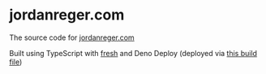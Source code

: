 # jordanreger.com
The source code for [jordanreger.com](https://jordanreger.com)

Built using TypeScript with [fresh](https://fresh.deno.dev) and Deno Deploy (deployed via [this build file](https://man.sr.ht/~jordanreger/deno-deploy))